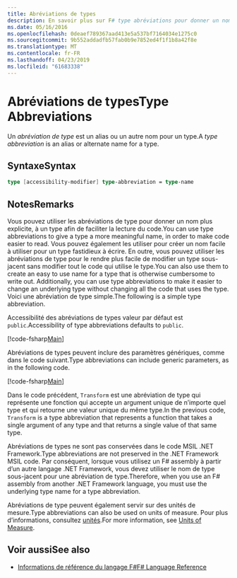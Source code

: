 ```yaml
---
title: Abréviations de types
description: En savoir plus sur F# type abréviations pour donner un nom plus significatif à un type afin de faciliter la lecture du code.
ms.date: 05/16/2016
ms.openlocfilehash: 0deaef789367aad413e5a537bf7164034e1275c0
ms.sourcegitcommit: 9b552addadfb57fab0b9e7852ed4f1f1b8a42f8e
ms.translationtype: MT
ms.contentlocale: fr-FR
ms.lasthandoff: 04/23/2019
ms.locfileid: "61683338"
---
```

# <a name="type-abbreviations"></a><span data-ttu-id="1970b-103">Abréviations de types</span><span class="sxs-lookup"><span data-stu-id="1970b-103">Type Abbreviations</span></span>

<span data-ttu-id="1970b-104">Un *abréviation de type* est un alias ou un autre nom pour un type.</span><span class="sxs-lookup"><span data-stu-id="1970b-104">A *type abbreviation* is an alias or alternate name for a type.</span></span>

## <a name="syntax"></a><span data-ttu-id="1970b-105">Syntaxe</span><span class="sxs-lookup"><span data-stu-id="1970b-105">Syntax</span></span>

```fsharp
type [accessibility-modifier] type-abbreviation = type-name
```

## <a name="remarks"></a><span data-ttu-id="1970b-106">Notes</span><span class="sxs-lookup"><span data-stu-id="1970b-106">Remarks</span></span>

<span data-ttu-id="1970b-107">Vous pouvez utiliser les abréviations de type pour donner un nom plus explicite, à un type afin de faciliter la lecture du code.</span><span class="sxs-lookup"><span data-stu-id="1970b-107">You can use type abbreviations to give a type a more meaningful name, in order to make code easier to read.</span></span> <span data-ttu-id="1970b-108">Vous pouvez également les utiliser pour créer un nom facile à utiliser pour un type fastidieux à écrire. En outre, vous pouvez utiliser les abréviations de type pour le rendre plus facile de modifier un type sous-jacent sans modifier tout le code qui utilise le type.</span><span class="sxs-lookup"><span data-stu-id="1970b-108">You can also use them to create an easy to use name for a type that is otherwise cumbersome to write out. Additionally, you can use type abbreviations to make it easier to change an underlying type without changing all the code that uses the type.</span></span> <span data-ttu-id="1970b-109">Voici une abréviation de type simple.</span><span class="sxs-lookup"><span data-stu-id="1970b-109">The following is a simple type abbreviation.</span></span>

<span data-ttu-id="1970b-110">Accessibilité des abréviations de types valeur par défaut est `public`.</span><span class="sxs-lookup"><span data-stu-id="1970b-110">Accessibility of type abbreviations defaults to `public`.</span></span>

[!code-fsharp[Main](../../../samples/snippets/fsharp/lang-ref-1/snippet2301.fs)]

<span data-ttu-id="1970b-111">Abréviations de types peuvent inclure des paramètres génériques, comme dans le code suivant.</span><span class="sxs-lookup"><span data-stu-id="1970b-111">Type abbreviations can include generic parameters, as in the following code.</span></span>

[!code-fsharp[Main](../../../samples/snippets/fsharp/lang-ref-1/snippet2302.fs)]

<span data-ttu-id="1970b-112">Dans le code précédent, `Transform` est une abréviation de type qui représente une fonction qui accepte un argument unique de n’importe quel type et qui retourne une valeur unique du même type.</span><span class="sxs-lookup"><span data-stu-id="1970b-112">In the previous code, `Transform` is a type abbreviation that represents a function that takes a single argument of any type and that returns a single value of that same type.</span></span>

<span data-ttu-id="1970b-113">Abréviations de types ne sont pas conservées dans le code MSIL .NET Framework.</span><span class="sxs-lookup"><span data-stu-id="1970b-113">Type abbreviations are not preserved in the .NET Framework MSIL code.</span></span> <span data-ttu-id="1970b-114">Par conséquent, lorsque vous utilisez un F# assembly à partir d’un autre langage .NET Framework, vous devez utiliser le nom de type sous-jacent pour une abréviation de type.</span><span class="sxs-lookup"><span data-stu-id="1970b-114">Therefore, when you use an F# assembly from another .NET Framework language, you must use the underlying type name for a type abbreviation.</span></span>

<span data-ttu-id="1970b-115">Abréviations de type peuvent également servir sur des unités de mesure.</span><span class="sxs-lookup"><span data-stu-id="1970b-115">Type abbreviations can also be used on units of measure.</span></span> <span data-ttu-id="1970b-116">Pour plus d’informations, consultez [unités](units-of-measure.md).</span><span class="sxs-lookup"><span data-stu-id="1970b-116">For more information, see [Units of Measure](units-of-measure.md).</span></span>

## <a name="see-also"></a><span data-ttu-id="1970b-117">Voir aussi</span><span class="sxs-lookup"><span data-stu-id="1970b-117">See also</span></span>

- [<span data-ttu-id="1970b-118">Informations de référence du langage F#</span><span class="sxs-lookup"><span data-stu-id="1970b-118">F# Language Reference</span></span>](index.md)